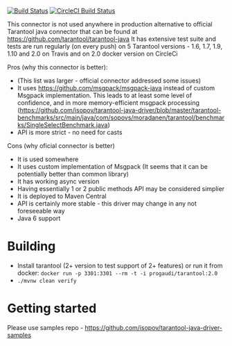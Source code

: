 [![Build Status](https://travis-ci.org/isopov/tarantool-java-driver.svg?branch=master)](https://travis-ci.org/isopov/tarantool-java-driver)
[![CircleCI Build Status](https://circleci.com/gh/isopov/tarantool-java-driver/tree/master.svg?style=svg)](https://circleci.com/gh/isopov/tarantool-java-driver/tree/master)

This connector is not used anywhere in production alternative to official Tarantool java connector that can be found at https://github.com/tarantool/tarantool-java
It has extensive test suite and tests are run regularly (on every push) on 5 Tarantool versions - 1.6, 1.7, 1.9, 1.10 and 2.0 on Travis and on 2.0 docker version on CircleCi

Pros (why this connector is better):
* (This list was larger - official connector addressed some issues)
* It uses https://github.com/msgpack/msgpack-java instead of custom Msgpack implementation. This leads to at least some level of confidence, and in more memory-efficient msgpack processing (https://github.com/isopov/tarantool-java-driver/blob/master/tarantool-benchmarks/src/main/java/com/sopovs/moradanen/tarantool/benchmarks/SingleSelectBenchmark.java)
* API is more strict - no need for casts

Cons (why oficial connector is better)
* It is used somewhere
* It uses custom implementation of Msgpack (It seems that it can be potentially better than common library)
* It has working async version
* Having essentially 1 or 2 public methods API may be considered simplier
* It is deployed to Maven Central
* API is certainly more stable - this driver may change in any not foreseeable way 
* Java 6 support

# Building
* Install tarantool (2+ version to test support of 2+ features) or run it from docker: `docker run -p 3301:3301 --rm -t -i progaudi/tarantool:2.0`
* `./mvnw clean verify`

# Getting started
Please use samples repo - https://github.com/isopov/tarantool-java-driver-samples